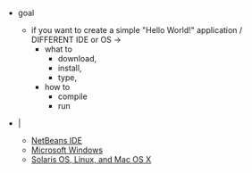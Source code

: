 * goal
  * if you want to create a simple "Hello World!" application / DIFFERENT IDE or OS -> 
    * what to
      * download,
      * install,
      * type,
    * how to
      * compile
      * run

* | 
  * [NetBeans IDE](netbeans.md)
  * [Microsoft Windows](win32.md)
  * [Solaris OS, Linux, and Mac OS X](unix.md)
